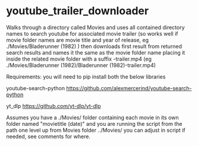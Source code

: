 # youtube_trailer_downloader
Walks through a directory called Movies and uses all contained directory names to search youtube for associated movie trailer (so works well if movie folder names are movie title and year of release, eg ./Movies/Bladerunner (1982) ) 
then downloads first result from returned search results and names it the same as the movie folder name placing it inside the related movie folder with a suffix -trailer.mp4 (eg ./Movies/Bladerunner (1982)/Bladerunner (1982)-trailer.mp4)

Requirements: 
you will need to pip install both the below libraries

youtube-search-python
https://github.com/alexmercerind/youtube-search-python

yt_dlp
https://github.com/yt-dlp/yt-dlp

Assumes you have a ./Movies/ folder containing each movie in its own folder named "movietitle (date)" and you are running the script from the path one level up from Movies folder ../Movies/ you can adjust in script if needed, see comments for where.
